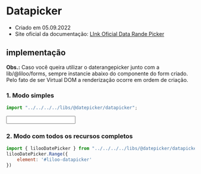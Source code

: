 # Datapicker
- Criado em 05.09.2022
- Site oficial da documentação:
[LInk Oficial Data Rande Picker](http://www.daterangepicker.com/)

## implementação
**Obs.:** Caso você queira utilizar o daterangepicker junto com a lib/@liloo/forms, sempre instancie abaixo do componente do form criado. Pelo fato de ser Virtual DOM a renderização ocorre em ordem de criação.

### 1. Modo simples
```js 
import "../../../../libs/@datepicker/datapicker";
```
<input type="text" liloo-daterange>

### 2. Modo com todos os recursos completos
```js 
import { lilooDatePicker } from "../../../../libs/@datepicker/datapicker"
lilooDatePicker.Range({
    element: '#liloo-datapicker'
})
```
